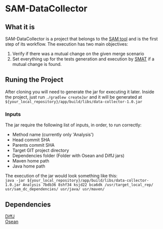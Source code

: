 # SAM-DataCollector


## What it is  
SAM-DataCollector is a project that belongs to the [SAM tool](https://github.com/aldibergjr/SemanticMergeTool) and is the first step of its workflow. 
The execution has two main objectives:  
1. Verify if there was a mutual change on the given merge scenario
2. Set everything up for the tests generation and execution by [SMAT](https://github.com/leusonmario/SMAT) if a mutual change is found.   

## Runing the Project

After cloning you will need to generate the jar for executing it later. Inside the project, just run `./gradlew createJar` and it will be generated at `${your_local_repository}/app/build/libs/data-collector-1.0.jar`

### Inputs

The jar require the following list of inputs, in order, to run correctly: 

- Method name (currently only 'Analysis')
- Head commit SHA 
- Parents commit SHA
- Target GIT project directory
- Dependencies folder (Folder with Osean and DiffJ jars)
- Maven home path
- Java home path

The execution of the jar would look something like this:  
`java -jar ${your_local_repository}/app/build/libs/data-collector-1.0.jar Analysis 7bdb36 8shf34 ksjd22 bca6dk /usr/target_local_rep/ usr/sam_dc_dependencies/ usr/java/ usr/maven/`  

## Dependencies  
[DiffJ](https://github.com/jpace/diffj)  
[Osean](https://github.com/leusonmario/OSean.EX)  
